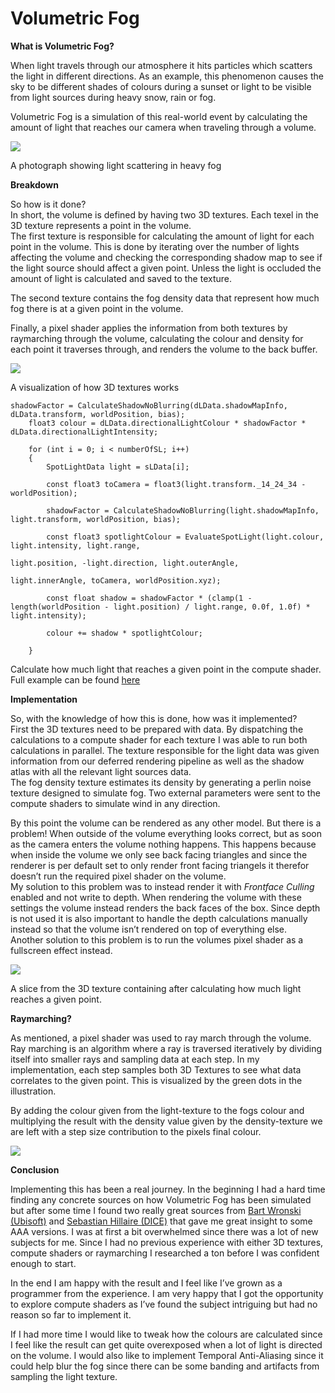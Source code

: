 # Volumetric Fog

**What is Volumetric Fog?** 

When light travels through our atmosphere it hits particles which scatters the light in different directions. As an example, this phenomenon causes the sky to be different shades of colours during a sunset or light to be visible from light sources during heavy snow, rain or fog. 

Volumetric Fog is a simulation of this real-world event by calculating the amount of light that reaches our camera when traveling through a volume. 

![](https://images.squarespace-cdn.com/content/v1/65ca0b351492d52483b61d37/c8d4c340-1f7f-4130-ae29-82eb3b9b7551/StreetLightsInFog.jpg)

A photograph showing light scattering in heavy fog

**Breakdown** 

So how is it done?    
In short, the volume is defined by having two 3D textures. Each texel in the 3D texture represents a point in the volume.     
The first texture is responsible for calculating the amount of light for each point in the volume. This is done by iterating over the number of lights affecting the volume and checking the corresponding shadow map to see if the light source should affect a given point. Unless the light is occluded the amount of light is calculated and saved to the texture.  

The second texture contains the fog density data that represent how much fog there is at a given point in the volume.   

Finally, a pixel shader applies the information from both textures by raymarching through the volume, calculating the colour and density for each point it traverses through, and renders the volume to the back buffer.   

![](https://images.squarespace-cdn.com/content/v1/65ca0b351492d52483b61d37/d6b12bca-9bdb-4e53-b74a-e9ac85252532/LightMap+Example.png)

A visualization of how 3D textures works

```hlsl
shadowFactor = CalculateShadowNoBlurring(dLData.shadowMapInfo, dLData.transform, worldPosition, bias);
    float3 colour = dLData.directionalLightColour * shadowFactor * dLData.directionalLightIntensity;
    
    for (int i = 0; i < numberOfSL; i++)
    {
        SpotLightData light = sLData[i];
        
        const float3 toCamera = float3(light.transform._14_24_34 - worldPosition);
        
        shadowFactor = CalculateShadowNoBlurring(light.shadowMapInfo, light.transform, worldPosition, bias);
        
        const float3 spotlightColour = EvaluateSpotLight(light.colour, light.intensity, light.range, 
                                                         light.position, -light.direction, light.outerAngle, 
                                                         light.innerAngle, toCamera, worldPosition.xyz);
        
        const float shadow = shadowFactor * (clamp(1 - length(worldPosition - light.position) / light.range, 0.0f, 1.0f) * light.intensity);
        
        colour += shadow * spotlightColour;
       
    }
```

Calculate how much light that reaches a given point in the compute shader. Full example can be found [here](https://github.com/OlleKReutercrona/Volumetric-Fog/blob/main/VolumetricFogLightEstimation_CS.hlsl)

**Implementation** 

So, with the knowledge of how this is done, how was it implemented?   
First the 3D textures need to be prepared with data. By dispatching the calculations to a compute shader for each texture I was able to run both calculations in parallel. The texture responsible for the light data was given information from our deferred rendering pipeline as well as the shadow atlas with all the relevant light sources data.  
The fog density texture estimates its density by generating a perlin noise texture designed to simulate fog. Two external parameters were sent to the compute shaders to simulate wind in any direction. 

By this point the volume can be rendered as any other model. But there is a problem! When outside of the volume everything looks correct, but as soon as the camera enters the volume nothing happens. This happens because when inside the volume we only see back facing triangles and since the renderer is per default set to only render front facing triangels it therefor doesn’t run the required pixel shader on the volume.    
My solution to this problem was to instead render it with *Frontface Culling* enabled and not write to depth. When rendering the volume with these settings the volume instead renders the back faces of the box. Since depth is not used it is also important to handle the depth calculations manually instead so that the volume isn’t rendered on top of everything else.    
Another solution to this problem is to run the volumes pixel shader as a fullscreen effect instead.  

![](https://images.squarespace-cdn.com/content/v1/65ca0b351492d52483b61d37/415f1d85-f67b-4b46-bd6c-b0daa615d266/CombinedLightMap2.png)

A slice from the 3D texture containing after calculating how much light reaches a given point.

**Raymarching?**

As mentioned, a pixel shader was used to ray march through the volume. Ray marching is an algorithm where a ray is traversed iteratively by dividing itself into smaller rays and sampling data at each step. In my implementation, each step samples both 3D Textures to see what data correlates to the given point. This is visualized by the green dots in the illustration.

By adding the colour given from the light-texture to the fogs colour and multiplying the result with the density value given by the density-texture we are left with a step size contribution to the pixels final colour. 

![](https://images.squarespace-cdn.com/content/v1/65ca0b351492d52483b61d37/d3762ef6-6792-4913-b0b4-cb2c9a6caef5/Raymarch+explaination.png)

**Conclusion** 

Implementing this has been a real journey. In the beginning I had a hard time finding any concrete sources on how Volumetric Fog has been simulated but after some time I found two really great sources from [Bart Wronski (Ubisoft)](https://bartwronski.com/wp-content/uploads/2014/08/bwronski_volumetric_fog_siggraph2014.pdf) and [Sebastian Hillaire (DICE)](https://www.youtube.com/watch?v=ddfEnuXZijM) that gave me great insight to some AAA versions. I was at first a bit overwhelmed since there was a lot of new subjects for me. Since I had no previous experience with either 3D textures, compute shaders or raymarching I researched a ton before I was confident enough to start.

In the end I am happy with the result and I feel like I’ve grown as a programmer from the experience. I am very happy that I got the opportunity to explore compute shaders as I’ve found the subject intriguing but had no reason so far to implement it.

If I had more time I would like to tweak how the colours are calculated since I feel like the result can get quite overexposed when a lot of light is directed on the volume. I would also like to implement Temporal Anti-Aliasing since it could help blur the fog since there can be some banding and artifacts from sampling the light texture.

